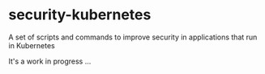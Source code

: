 # security-kubernetes
A set of scripts and commands to improve security in applications that run in Kubernetes

It's a work in progress ...